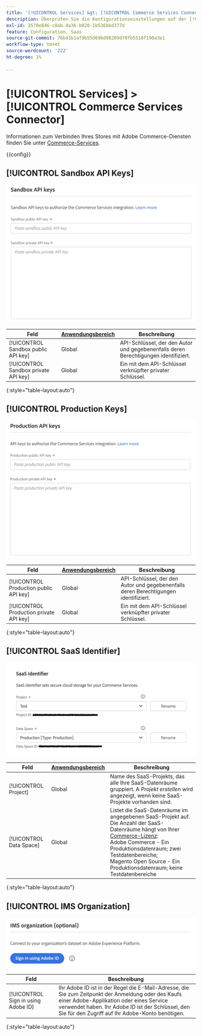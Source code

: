 ```yaml
---
title: '[!UICONTROL Services] &gt; [!UICONTROL Commerce Services Connector]'
description: Überprüfen Sie die Konfigurationseinstellungen auf der [!UICONTROL Services] &gt; [!UICONTROL Commerce Services Connector] Seite des Commerce-Administrators.
exl-id: 3570e846-c8ab-4a36-b020-1b536bbd377d
feature: Configuration, Saas
source-git-commit: 76bd1b1af9b55d69bd98209d70fb5518f190a3e1
workflow-type: tm+mt
source-wordcount: '222'
ht-degree: 1%

---
```


# [!UICONTROL Services] > [!UICONTROL Commerce Services Connector]

Informationen zum Verbinden Ihres Stores mit Adobe Commerce-Diensten finden Sie unter [Commerce-Services](https://experienceleague.adobe.com/docs/commerce-merchant-services/user-guides/integration-services/saas.html).

{{config}}

## [!UICONTROL Sandbox API Keys]

![Sandbox-API-Schlüssel](./assets/sandbox-key-saas-configuration.png)<!-- zoom -->

| Feld | [Anwendungsbereich](../../getting-started/websites-stores-views.md#scope-settings) | Beschreibung |
|--- |--- |--- |
| [!UICONTROL Sandbox public API key] | Global | API-Schlüssel, der den Autor und gegebenenfalls deren Berechtigungen identifiziert. |
| [!UICONTROL Sandbox private API key] | Global | Ein mit dem API-Schlüssel verknüpfter privater Schlüssel. |

{:style=&quot;table-layout:auto&quot;}

## [!UICONTROL Production Keys]

![Produktions-API-Schlüssel](./assets/prod-key-saas-configuration.png)<!-- zoom -->

| Feld | [Anwendungsbereich](../../getting-started/websites-stores-views.md#scope-settings) | Beschreibung |
|--- |--- |--- |
| [!UICONTROL Production public API key] | Global | API-Schlüssel, der den Autor und gegebenenfalls deren Berechtigungen identifiziert. |
| [!UICONTROL Production private API key] | Global | Ein mit dem API-Schlüssel verknüpfter privater Schlüssel. |

{:style=&quot;table-layout:auto&quot;}

## [!UICONTROL SaaS Identifier]

![SaaS-Kennung](./assets/saas-identifier.png)<!-- zoom -->

| Feld | [Anwendungsbereich](../../getting-started/websites-stores-views.md#scope-settings) | Beschreibung |
|--- |--- |--- |
| [!UICONTROL Project] | Global | Name des SaaS-Projekts, das alle Ihre SaaS-Datenräume gruppiert. A _Projekt erstellen_ wird angezeigt, wenn keine SaaS-Projekte vorhanden sind. |
| [!UICONTROL Data Space] | Global | Listet die SaaS-Datenräume im angegebenen SaaS-Projekt auf. Die Anzahl der SaaS-Datenräume hängt von Ihrer [Commerce-Lizenz](https://experienceleague.adobe.com/docs/commerce-merchant-services/user-guides/integration-services/saas.html):<br />Adobe Commerce - Ein Produktionsdatenraum; zwei Testdatenbereiche;<br />Magento Open Source - Ein Produktionsdatenraum; keine Testdatenbereiche |

{:style=&quot;table-layout:auto&quot;}

## [!UICONTROL IMS Organization]

![IMS-Organisation](./assets/ims-organization.png)<!-- zoom -->

| Feld | Beschreibung |
|--- |--- |
| [!UICONTROL Sign in using Adobe ID] | Ihr Adobe ID ist in der Regel die E-Mail-Adresse, die Sie zum Zeitpunkt der Anmeldung oder des Kaufs einer Adobe-Applikation oder eines Service verwendet haben. Ihr Adobe ID ist der Schlüssel, den Sie für den Zugriff auf Ihr Adobe-Konto benötigen. |

{:style=&quot;table-layout:auto&quot;}
